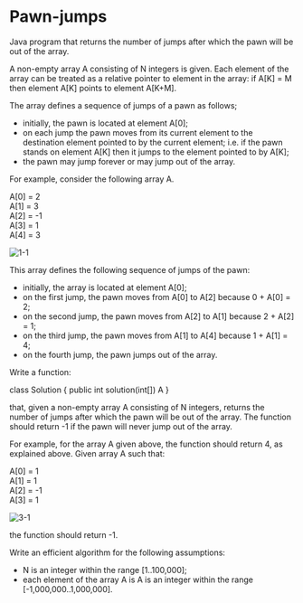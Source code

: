 # Pawn-jumps
Java program that returns the number of jumps after which the pawn will be out of the array.

A non-empty array A consisting of N integers is given. Each element of the array can be treated as a relative pointer to element in the array:
if A[K] = M then element A[K] points to element A[K+M].

The array defines a sequence of jumps of a pawn as follows;
- initially, the pawn is located at element A[0];
- on each jump the pawn moves from its current element to the destination element pointed to by the current element; i.e. if the pawn stands on element A[K] then it
jumps to the element pointed to by A[K];
- the pawn may jump forever or may jump out of the array.

For example, consider the following array A.

A[0] = 2    
A[1] = 3   
A[2] = -1    
A[3] = 1    
A[4] = 3

![1-1](https://user-images.githubusercontent.com/1300982/51784880-f5b62a00-214f-11e9-8308-c7097947b3f1.png)

This array defines the following sequence of jumps of the pawn: 

- initially, the array is located at element A[0];
- on the first jump, the pawn moves from A[0] to A[2] because 0 + A[0] = 2;
- on the second jump, the pawn moves from A[2] to A[1] because 2 + A[2] = 1;
- on the third jump, the pawn moves from A[1] to A[4] because 1 + A[1] = 4;
- on the fourth jump, the pawn jumps out of the array.

Write a function:

class Solution { public int solution(int[]) A }

that, given a non-empty array A consisting of N integers, returns the number of jumps
after which the pawn will be out of the array. The function should return -1 if the pawn
will never jump out of the array.

For example, for the array A given above, the function should return 4, as explained above. Given
array A such that:

A[0] = 1    
A[1] = 1   
A[2] = -1    
A[3] = 1

![3-1](https://user-images.githubusercontent.com/1300982/51784902-5c3b4800-2150-11e9-8d60-54d2cbfde94c.png)

the function should return -1.

Write an efficient algorithm for the following assumptions:

- N is an integer within the range [1..100,000];
- each element of the array A is A is an integer within the range [-1,000,000..1,000,000].
